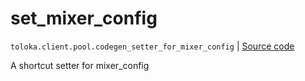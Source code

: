 # set_mixer_config
`toloka.client.pool.codegen_setter_for_mixer_config` | [Source code](https://github.com/Toloka/toloka-kit/blob/v1.1.2/src/client/pool/__init__.py#L0)

A shortcut setter for mixer_config

